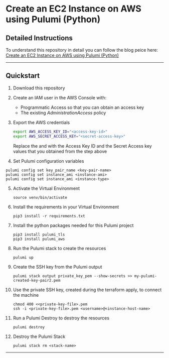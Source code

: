 # Create an EC2 Instance on AWS using Pulumi (Python)

## Detailed Instructions 

To understand this repository in detail you can follow the blog peice here: [Create an EC2 Instance on AWS using Pulumi (Python)]()

---
## Quickstart 

1. Download this repository

2. Create an IAM user in the AWS Console with: 
   - Programmatic Access so that you can obtain an access key 
   - The existing _AdministrationAccess_ policy 

3. Export the AWS credentials 
    ```bash
    export AWS_ACCESS_KEY_ID="<access-key-id>"
    export AWS_SECRET_ACCESS_KEY="<secret-access-key>"
    ```
    Replace the _<access-key-id>_ and _<secret-access-key>_ with the Access Key ID and the Secret Access key values that you obtained from the step above

4. Set Pulumi configuration variables
```
pulumi config set key_pair_name <key-pair-name>
pulumi config set instance_ami <instance-ami>
pulumi config set instance_ami <instance-type>
```

5. Activate the Virtual Environment
   ```
   source venv/bin/activate
   ```

6. Install the requirements in your Virtual Environment
    ```
    pip3 install -r requirements.txt
    ```

7. Install the python packages needed for this Pulumi project
    ```
    pip3 install pulumi_tls
    pip3 install pulumi_aws
    ```

8. Run the Pulumi stack to create the resources
    ```
    pulumi up
    ```

9. Create the SSH key from the Pulumi output
    ```
    pulumi stack output private_key_pem --show-secrets >> my-pulumi-created-key-pair2.pem
    ```

10. Use the private SSH key, created during the terraform apply, to connect the machine 
    ```
    chmod 400 <<private-key-file>.pem
    ssh -i <private-key-file>.pem <username>@<instance-host-name>
    ```
    
11. Run a Pulumi Destroy to destroy the resources 
    ```
    pulumi destroy
    ```

12. Destroy the Pulumi Stack 
    ```
    pulumi stack rm <stack-name>
    ```
---